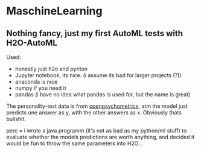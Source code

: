 # MaschineLearning
## Nothing fancy, just my first AutoML tests with H2O-AutoML


Used:
* honestly just h2o and pyhton
* Jupyter notebook, its nice. (i assume its bad for larger projects (?))
* anaconda is nice
* numpy if you need it
* pandas (i have no idea what pandas is used for, but the name is great)

The personality-test data is from [openpsychometrics](https://openpsychometrics.org/_rawdata/), atm the model just predicts one answer as y, with the other answers as x. Obviously thats bullshit.

perc = i wrote a java programm (it's not as bad as my python/ml stuff) to evaluate whether the models predictions are worth anything, and decided it would be fun to throw the same parameters into H2O...
